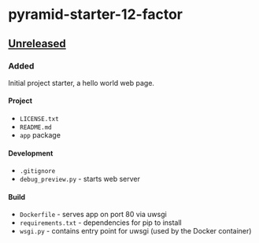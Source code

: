 # pyramid-starter-12-factor

## [Unreleased]

### Added

Initial project starter, a hello world web page.

#### Project

- `LICENSE.txt`
- `README.md`
- `app` package

#### Development

- `.gitignore`
- `debug_preview.py` - starts web server

#### Build

- `Dockerfile` - serves app on port 80 via uwsgi
- `requirements.txt` - dependencies for pip to install
- `wsgi.py` - contains entry point for uwsgi
  (used by the Docker container)


[Unreleased]: #
